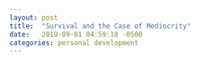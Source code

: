 ```yaml
---
layout: post
title:  "Survival and the Case of Mediocrity"
date:   2019-09-01 04:59:18 -0500
categories: personal development
---
```


